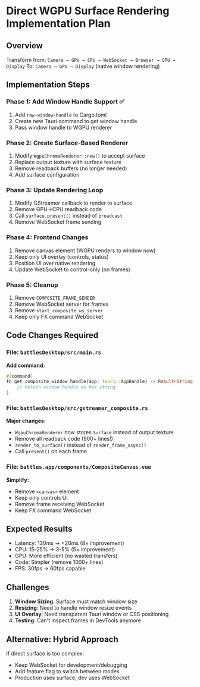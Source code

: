 # Direct WGPU Surface Rendering Implementation Plan

## Overview

Transform from: `Camera → GPU → CPU → WebSocket → Browser → GPU → Display`
To: `Camera → GPU → Display` (native window rendering)

## Implementation Steps

### Phase 1: Add Window Handle Support ✅

1. Add `raw-window-handle` to Cargo.toml
2. Create new Tauri command to get window handle
3. Pass window handle to WGPU renderer

### Phase 2: Create Surface-Based Renderer

1. Modify `WgpuChromaRenderer::new()` to accept surface
2. Replace output texture with surface texture
3. Remove readback buffers (no longer needed)
4. Add surface configuration

### Phase 3: Update Rendering Loop

1. Modify GStreamer callback to render to surface
2. Remove GPU→CPU readback code
3. Call `surface.present()` instead of `broadcast`
4. Remove WebSocket frame sending

### Phase 4: Frontend Changes

1. Remove canvas element (WGPU renders to window now)
2. Keep only UI overlay (controls, status)
3. Position UI over native rendering
4. Update WebSocket to control-only (no frames)

### Phase 5: Cleanup

1. Remove `COMPOSITE_FRAME_SENDER`
2. Remove WebSocket server for frames
3. Remove `start_composite_ws_server`
4. Keep only FX command WebSocket

## Code Changes Required

### File: `battlesDesktop/src/main.rs`

**Add command:**
```rust
#[command]
fn get_composite_window_handle(app: tauri::AppHandle) -> Result<String, String> {
    // Return window handle as hex string
}
```

### File: `battlesDesktop/src/gstreamer_composite.rs`

**Major changes:**
- `WgpuChromaRenderer` now stores `Surface` instead of output texture
- Remove all readback code (900+ lines!)
- `render_to_surface()` instead of `render_frame_async()`
- Call `present()` on each frame

### File: `battles.app/components/CompositeCanvas.vue`

**Simplify:**
- Remove `<canvas>` element
- Keep only controls UI
- Remove frame receiving WebSocket
- Keep FX command WebSocket

## Expected Results

- Latency: 130ms → <20ms (8× improvement)
- CPU: 15-25% → 3-5% (5× improvement)  
- GPU: More efficient (no wasted transfers)
- Code: Simpler (remove 1000+ lines)
- FPS: 30fps → 60fps capable

## Challenges

1. **Window Sizing**: Surface must match window size
2. **Resizing**: Need to handle window resize events
3. **UI Overlay**: Need transparent Tauri window or CSS positioning
4. **Testing**: Can't inspect frames in DevTools anymore

## Alternative: Hybrid Approach

If direct surface is too complex:
- Keep WebSocket for development/debugging
- Add feature flag to switch between modes
- Production uses surface, dev uses WebSocket

